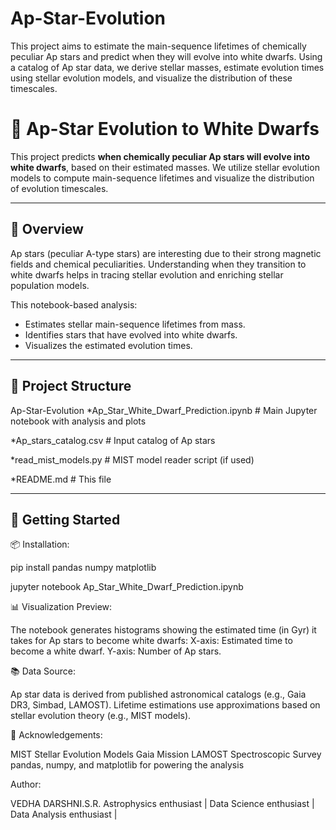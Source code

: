 # Ap-Star-Evolution
This project aims to estimate the main-sequence lifetimes of chemically peculiar Ap stars and predict when they will evolve into white dwarfs. Using a catalog of Ap star data, we derive stellar masses, estimate evolution times using stellar evolution models, and visualize the distribution of these timescales.
# 🌟 Ap-Star Evolution to White Dwarfs

This project predicts **when chemically peculiar Ap stars will evolve into white dwarfs**, based on their estimated masses. We utilize stellar evolution models to compute main-sequence lifetimes and visualize the distribution of evolution timescales.

---


## 🔭 Overview

Ap stars (peculiar A-type stars) are interesting due to their strong magnetic fields and chemical peculiarities. Understanding when they transition to white dwarfs helps in tracing stellar evolution and enriching stellar population models.

This notebook-based analysis:

- Estimates stellar main-sequence lifetimes from mass.
- Identifies stars that have evolved into white dwarfs.
- Visualizes the estimated evolution times.

---


## 📁 Project Structure
Ap-Star-Evolution
*Ap_Star_White_Dwarf_Prediction.ipynb # Main Jupyter notebook with analysis and plots

*Ap_stars_catalog.csv # Input catalog of Ap stars

*read_mist_models.py # MIST model reader script (if used)

*README.md # This file

---


## 🚀 Getting Started 

 📦 Installation:

pip install pandas numpy matplotlib

jupyter notebook Ap_Star_White_Dwarf_Prediction.ipynb


📊 Visualization Preview:

The notebook generates histograms showing the estimated time (in Gyr) it takes for Ap stars to become white dwarfs:
X-axis: Estimated time to become a white dwarf.
Y-axis: Number of Ap stars.


📚 Data Source:

Ap star data is derived from published astronomical catalogs (e.g., Gaia DR3, Simbad, LAMOST).
Lifetime estimations use approximations based on stellar evolution theory (e.g., MIST models).


📄 Acknowledgements:

MIST Stellar Evolution Models
Gaia Mission
LAMOST Spectroscopic Survey
pandas, numpy, and matplotlib for powering the analysis


Author:

VEDHA DARSHNI.S.R.
Astrophysics enthusiast | Data Science enthusiast | Data Analysis enthusiast |




